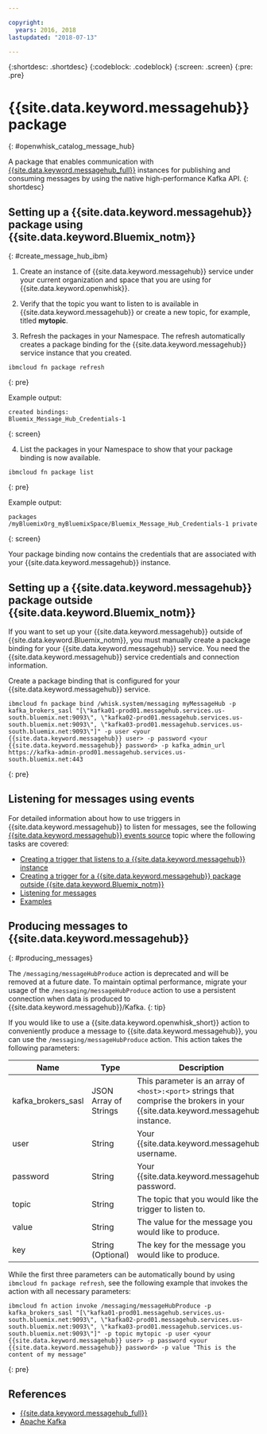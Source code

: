 ```yaml
---

copyright:
  years: 2016, 2018
lastupdated: "2018-07-13"

---
```


{:shortdesc: .shortdesc}
{:codeblock: .codeblock}
{:screen: .screen}
{:pre: .pre}

# {{site.data.keyword.messagehub}} package
{: #openwhisk_catalog_message_hub}

A package that enables communication with [{{site.data.keyword.messagehub_full}}](https://developer.ibm.com/messaging/message-hub) instances for publishing and consuming messages by using the native high-performance Kafka API.
{: shortdesc}

## Setting up a {{site.data.keyword.messagehub}} package using {{site.data.keyword.Bluemix_notm}}
{: #create_message_hub_ibm}

1. Create an instance of {{site.data.keyword.messagehub}} service under your current organization and space that you are using for {{site.data.keyword.openwhisk}}.

2. Verify that the topic you want to listen to is available in {{site.data.keyword.messagehub}} or create a new topic, for example, titled **mytopic**.

3. Refresh the packages in your Namespace. The refresh automatically creates a package binding for the {{site.data.keyword.messagehub}} service instance that you created.
  ```
  ibmcloud fn package refresh
  ```
  {: pre}

  Example output:
  ```
  created bindings:
  Bluemix_Message_Hub_Credentials-1
  ```
  {: screen}

4. List the packages in your Namespace to show that your package binding is now available.
  ```
  ibmcloud fn package list
  ```
  {: pre}

  Example output:
  ```
  packages
  /myBluemixOrg_myBluemixSpace/Bluemix_Message_Hub_Credentials-1 private
  ```
  {: screen}

  Your package binding now contains the credentials that are associated with your {{site.data.keyword.messagehub}} instance.

## Setting up a {{site.data.keyword.messagehub}} package outside {{site.data.keyword.Bluemix_notm}}

If you want to set up your {{site.data.keyword.messagehub}} outside of {{site.data.keyword.Bluemix_notm}}, you must manually create a package binding for your {{site.data.keyword.messagehub}} service. You need the {{site.data.keyword.messagehub}} service credentials and connection information.

Create a package binding that is configured for your {{site.data.keyword.messagehub}} service.
```
ibmcloud fn package bind /whisk.system/messaging myMessageHub -p kafka_brokers_sasl "[\"kafka01-prod01.messagehub.services.us-south.bluemix.net:9093\", \"kafka02-prod01.messagehub.services.us-south.bluemix.net:9093\", \"kafka03-prod01.messagehub.services.us-south.bluemix.net:9093\"]" -p user <your {{site.data.keyword.messagehub}} user> -p password <your {{site.data.keyword.messagehub}} password> -p kafka_admin_url https://kafka-admin-prod01.messagehub.services.us-south.bluemix.net:443
```
{: pre}

## Listening for messages using events

For detailed information about how to use triggers in {{site.data.keyword.messagehub}} to listen for messages, see the following
[{{site.data.keyword.messagehub}} events source](./openwhisk_messagehub.html) topic where the following tasks are covered:
* [Creating a trigger that listens to a {{site.data.keyword.messagehub}} instance](./openwhisk_messagehub.html#create_message_hub_trigger)
* [Creating a trigger for a {{site.data.keyword.messagehub}} package outside {{site.data.keyword.Bluemix_notm}}](./openwhisk_messagehub.html#create_message_hub_trigger_outside)
* [Listening for messages](./openwhisk_messagehub.html#message_hub_listen)
* [Examples](./openwhisk_messagehub.html#examples)

## Producing messages to {{site.data.keyword.messagehub}}
{: #producing_messages}

The `/messaging/messageHubProduce` action is deprecated and will be removed at a future date. To maintain optimal performance, migrate your usage of the `/messaging/messageHubProduce` action to use a persistent connection when data is produced to {{site.data.keyword.messagehub}}/Kafka.
{: tip}

If you would like to use a {{site.data.keyword.openwhisk_short}} action to conveniently produce a message to {{site.data.keyword.messagehub}}, you can use the `/messaging/messageHubProduce` action. This action takes the following parameters:

|Name|Type|Description|
|---|---|---|
|kafka_brokers_sasl|JSON Array of Strings|This parameter is an array of `<host>:<port>` strings that comprise the brokers in your {{site.data.keyword.messagehub}} instance.|
|user|String|Your {{site.data.keyword.messagehub}} username.|
|password|String|Your {{site.data.keyword.messagehub}} password.|
|topic|String|The topic that you would like the trigger to listen to.|
|value|String|The value for the message you would like to produce.|
|key|String (Optional)|The key for the message you would like to produce.|

While the first three parameters can be automatically bound by using `ibmcloud fn package refresh`, see the following example that invokes the action with all necessary parameters:
```
ibmcloud fn action invoke /messaging/messageHubProduce -p kafka_brokers_sasl "[\"kafka01-prod01.messagehub.services.us-south.bluemix.net:9093\", \"kafka02-prod01.messagehub.services.us-south.bluemix.net:9093\", \"kafka03-prod01.messagehub.services.us-south.bluemix.net:9093\"]" -p topic mytopic -p user <your {{site.data.keyword.messagehub}} user> -p password <your {{site.data.keyword.messagehub}} password> -p value "This is the content of my message"
```
{: pre}

## References
- [{{site.data.keyword.messagehub_full}}](https://developer.ibm.com/messaging/message-hub/)
- [Apache Kafka](https://kafka.apache.org/)
